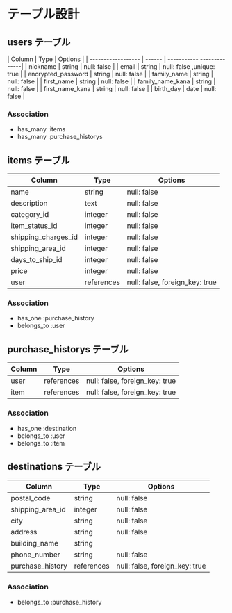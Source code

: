 # テーブル設計

## users テーブル

| Column             | Type   | Options                   |
| ------------------ | ------ | ----------- --------------|
| nickname           | string | null: false               |
| email              | string | null: false ,unique: true |
| encrypted_password | string | null: false               |
| family_name        | string | null: false               |
| first_name         | string | null: false               |
| family_name_kana   | string | null: false               |
| first_name_kana    | string | null: false               |
| birth_day          | date   | null: false               |
  
### Association

- has_many :items
- has_many :purchase_historys

## items テーブル

| Column               | Type       | Options                        |
| ---------------------| ---------- | -------------------------------|
| name                 | string     | null: false                    |
| description          | text       | null: false                    |
| category_id          | integer    | null: false                    |
| item_status_id       | integer    | null: false                    |
| shipping_charges_id  | integer    | null: false                    |
| shipping_area_id     | integer    | null: false                    |
| days_to_ship_id      | integer    | null: false                    |
| price                | integer    | null: false                    |
| user                 | references | null: false, foreign_key: true |

### Association

- has_one    :purchase_history
- belongs_to :user

## purchase_historys テーブル

| Column       | Type       | Options                        |
| -------------| ---------- | ------------------------------ |
| user         | references | null: false, foreign_key: true |
| item         | references | null: false, foreign_key: true |

### Association

- has_one    :destination
- belongs_to :user
- belongs_to :item


## destinations テーブル

| Column                | Type       | Options                        |
| ----------------------| ---------- | -------------------------------|
| postal_code           | string     | null: false                    |
| shipping_area_id      | integer    | null: false                    |
| city                  | string     | null: false                    |
| address               | string     | null: false                    |
| building_name         | string     |                                |
| phone_number          | string     | null: false                    |
| purchase_history      | references | null: false, foreign_key: true |

### Association

- belongs_to :purchase_history

